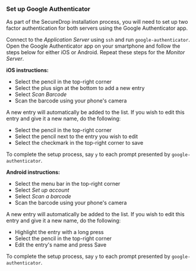 ### Set up Google Authenticator

As part of the SecureDrop installation process, you will need to set up two factor authentication for both servers using the Google Authenticator app.

Connect to the *Application Server* using `ssh` and run `google-authenticator`. Open the Google Authenticator app on your smartphone and follow the steps below for either iOS or Android. Repeat these steps for the *Monitor Server*.

**iOS instructions:**

* Select the pencil in the top-right corner
* Select the plus sign at the bottom to add a new entry
* Select *Scan Barcode*
* Scan the barcode using your phone's camera

A new entry will automatically be added to the list. If you wish to edit this entry and give it a new name, do the following:

 * Select the pencil in the top-right corner
 * Select the pencil next to the entry you wish to edit
 * Select the checkmark in the top-right corner to save

To complete the setup process, say `y` to each prompt presented by `google-authenticator`.

**Android instructions:**

* Select the menu bar in the top-right corner
* Select *Set up account*
* Select *Scan a barcode*
* Scan the barcode using your phone's camera

A new entry will automatically be added to the list. If you wish to edit this entry and give it a new name, do the following:

* Highlight the entry with a long press
* Select the pencil in the top-right corner
* Edit the entry's name and press Save

To complete the setup process, say `y` to each prompt presented by `google-authenticator`.
